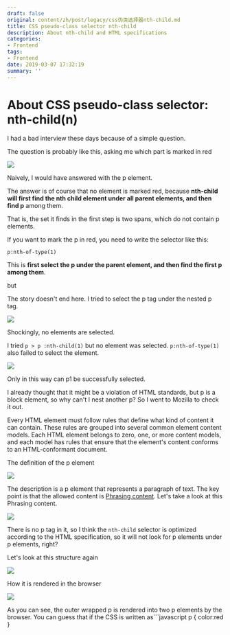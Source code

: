 ```yaml
---
draft: false
original: content/zh/post/legacy/css伪类选择器nth-child.md
title: CSS pseudo-class selector nth-child
description: About nth-child and HTML specifications
categories:
- Frontend
tags:
- Frontend
date: 2019-03-07 17:32:19
summary: ''
---
```


# About CSS pseudo-class selector: nth-child(n)

I had a bad interview these days because of a simple question.

The question is probably like this, asking me which part is marked in red

![](/images/css-nth-child-selector/1.png)

Naively, I would have answered with the p element.

The answer is of course that no element is marked red, because **nth-child will first find the nth child element under all parent elements, and then find p** among them.

That is, the set it finds in the first step is two spans, which do not contain p elements.

If you want to mark the p in red, you need to write the selector like this:

`p:nth-of-type(1)`

This is **first select the p under the parent element, and then find the first p among them**.

but

The story doesn't end here. I tried to select the p tag under the nested p tag.

![](/images/css-nth-child-selector/2.png)

Shockingly, no elements are selected.

I tried `p > p :nth-child(1)` but no element was selected. `p:nth-of-type(1)` also failed to select the element.

![](/images/css-nth-child-selector/3.png)

Only in this way can p1 be successfully selected.

I already thought that it might be a violation of HTML standards, but p is a block element, so why can't I nest another p? So I went to Mozilla to check it out.

Every HTML element must follow rules that define what kind of content it can contain. These rules are grouped into several common element content models. Each HTML element belongs to zero, one, or more content models, and each model has rules that ensure that the element's content conforms to an HTML-conformant document.

The definition of the p element

![](/images/css-nth-child-selector/4.png)

The description is a p element that represents a paragraph of text. The key point is that the allowed content is [Phrasing content](https://developer.mozilla.org/en-US/docs/Web/HTML/Content_categories#Phrasing_content). Let's take a look at this Phrasing content.

![](/images/css-nth-child-selector/5.png)

There is no p tag in it, so I think the `nth-child` selector is optimized according to the HTML specification, so it will not look for p elements under p elements, right?

Let's look at this structure again

![](/images/css-nth-child-selector/6.png)

How it is rendered in the browser

![](/images/css-nth-child-selector/7.png)

As you can see, the outer wrapped p is rendered into two p elements by the browser. You can guess that if the CSS is written as```javascript
p {
        color:red
    }
```span2 will not be selected either.
